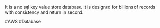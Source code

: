 

It is a no sql key value store database. It is designed for billions of records with consistency and return in second.



#AWS #Database

